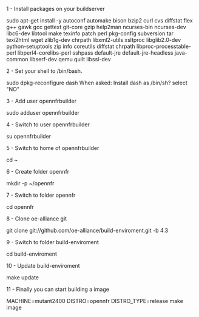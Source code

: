 1 - Install packages on your buildserver

sudo apt-get install -y autoconf automake bison bzip2 curl cvs diffstat flex g++ gawk gcc gettext git-core gzip help2man ncurses-bin ncurses-dev libc6-dev libtool make texinfo patch perl pkg-config subversion tar texi2html wget zlib1g-dev chrpath libxml2-utils xsltproc libglib2.0-dev python-setuptools zip info coreutils diffstat chrpath libproc-processtable-perl libperl4-corelibs-perl sshpass default-jre default-jre-headless java-common libserf-dev qemu quilt libssl-dev

2 - Set your shell to /bin/bash.

sudo dpkg-reconfigure dash
When asked: Install dash as /bin/sh?
select "NO"

3 - Add user opennfrbuilder

sudo adduser opennfrbuilder

4 - Switch to user opennfrbuilder

su opennfrbuilder

5 - Switch to home of opennfrbuilder

cd ~

6 - Create folder opennfr

mkdir -p ~/opennfr

7 - Switch to folder opennfr

cd opennfr

8 - Clone oe-alliance git

git clone git://github.com/oe-alliance/build-enviroment.git -b 4.3

9 - Switch to folder build-enviroment

cd build-enviroment

10 - Update build-enviroment

make update

11 - Finally you can start building a image

MACHINE=mutant2400 DISTRO=opennfr DISTRO_TYPE=release make image



